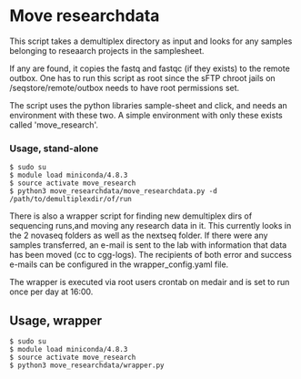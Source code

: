 # Move researchdata
This script takes a demultiplex directory as input and looks for any
samples belonging to reseaarch projects in the samplesheet.

If any are found, it copies the fastq and fastqc (if they exists) to the remote outbox.
One has to run this script as root since the sFTP chroot jails on /seqstore/remote/outbox needs 
to have root permissions set. 

The script uses the python libraries sample-sheet and click, and needs an environment with
these two. A simple environment with only these exists called 'move_research'.

### Usage, stand-alone
```
$ sudo su
$ module load miniconda/4.8.3
$ source activate move_research
$ python3 move_researchdata/move_researchdata.py -d /path/to/demultiplexdir/of/run
```

There is also a wrapper script for finding new demultiplex dirs of sequencing runs,and moving any research data in it.
This currently looks in the 2 novaseq folders as well as the nextseq folder.
If there were any samples transferred, an e-mail is sent to the lab with information that data has been moved (cc to cgg-logs).
The recipients of both error and success e-mails can be configured in the wrapper_config.yaml file.

The wrapper is executed via root users crontab on medair and is set to run once per day at 16:00.

## Usage, wrapper
```
$ sudo su
$ module load miniconda/4.8.3
$ source activate move_research
$ python3 move_researchdata/wrapper.py
```